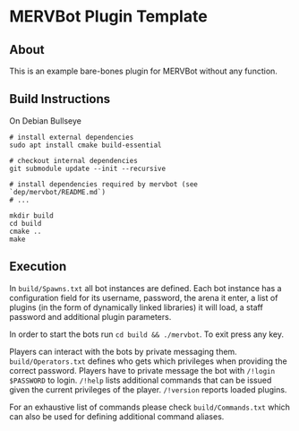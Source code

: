 # MERVBot Plugin Template

## About

This is an example bare-bones plugin for MERVBot without any function.

## Build Instructions

On Debian Bullseye

```
# install external dependencies
sudo apt install cmake build-essential

# checkout internal dependencies
git submodule update --init --recursive

# install dependencies required by mervbot (see `dep/mervbot/README.md`)
# ...

mkdir build
cd build
cmake ..
make
```

## Execution

In `build/Spawns.txt` all bot instances are defined. Each bot instance has
a configuration field for its username, password, the arena it enter,
a list of plugins (in the form of dynamically linked libraries) it
will load, a staff password and additional plugin parameters.

In order to start the bots run `cd build && ./mervbot`. To exit press
any key.

Players can interact with the bots by private messaging them. `build/Operators.txt`
defines who gets which privileges when providing the correct password.
Players have to private message the bot with `/!login $PASSWORD` to login.
`/!help` lists additional commands that can be issued given the current
privileges of the player. `/!version` reports loaded plugins.

For an exhaustive list of commands please check `build/Commands.txt` which
can also be used for defining additional command aliases.
